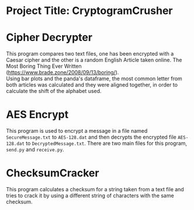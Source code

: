 # Project Title: CryptogramCrusher

# Cipher Decrypter
This program compares two text files, one has been encrypted with a Caesar cipher 
and the other is a random English Article taken online. 
The Most Boring Thing Ever Written (https://www.brade.zone/2008/09/13/boring/).  
Using bar plots and the panda's dataframe, the most common letter from both articles 
was calculated and they were aligned together, in order to calculate the shift of 
the alphabet used.



# AES Encrypt
This program is used to encrypt a message in a file named `SecureMessage.txt` 
to `AES-128.dat` and then decrypts the encrypted file `AES-128.dat` to 
`DecryptedMessage.txt`. There are two main files for this program, `send.py` 
and `receive.py`.

# ChecksumCracker
This program calculates a checksum for a string taken from a text file and 
tries to crack it by using a different string of characters with the same checksum.


